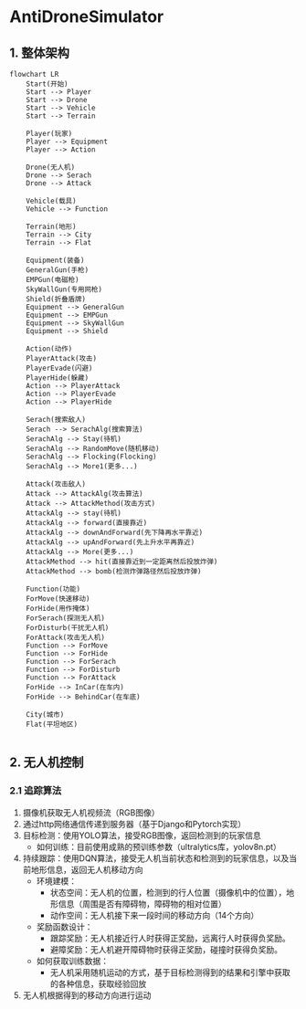 # AntiDroneSimulator

## 1. 整体架构

```mermaid
flowchart LR
	Start(开始)
	Start --> Player
	Start --> Drone
	Start --> Vehicle
	Start --> Terrain
	
	Player(玩家)
	Player --> Equipment
	Player --> Action
	
	Drone(无人机)
	Drone --> Serach
	Drone --> Attack
	
	Vehicle(载具)
	Vehicle --> Function

	Terrain(地形)
	Terrain --> City
	Terrain --> Flat

	Equipment(装备)
	GeneralGun(手枪)
	EMPGun(电磁枪)
	SkyWallGun(专用网枪)
	Shield(折叠盾牌)	
	Equipment --> GeneralGun
	Equipment --> EMPGun
	Equipment --> SkyWallGun
	Equipment --> Shield
	
	Action(动作)
	PlayerAttack(攻击)
	PlayerEvade(闪避)
	PlayerHide(躲藏)
	Action --> PlayerAttack
	Action --> PlayerEvade
	Action --> PlayerHide
	
	Serach(搜索敌人)
	Serach --> SerachAlg(搜索算法)
	SerachAlg --> Stay(待机)
	SerachAlg --> RandomMove(随机移动)
	SerachAlg --> Flocking(Flocking)
	SerachAlg --> More1(更多...)
	
	Attack(攻击敌人)
	Attack --> AttackAlg(攻击算法)
	Attack --> AttackMethod(攻击方式)
	AttackAlg --> stay(待机)
	AttackAlg --> forward(直接靠近)
	AttackAlg --> downAndForward(先下降再水平靠近)
	AttackAlg --> upAndForward(先上升水平再靠近)
	AttackAlg --> More(更多...)
	AttackMethod --> hit(直接靠近到一定距离然后投放炸弹)
	AttackMethod --> bomb(检测炸弹路径然后投放炸弹)
	
	Function(功能)
	ForMove(快速移动)
	ForHide(用作掩体)
	ForSerach(探测无人机)
	ForDisturb(干扰无人机)
	ForAttack(攻击无人机)
	Function --> ForMove
	Function --> ForHide
	Function --> ForSerach
	Function --> ForDisturb
	Function --> ForAttack
	ForHide --> InCar(在车内)
	ForHide --> BehindCar(在车底)
	
	City(城市)
	Flat(平坦地区)
		
```



## 2. 无人机控制

### 2.1 追踪算法

1. 摄像机获取无人机视频流（RGB图像）
2. 通过http网络通信传递到服务器（基于Django和Pytorch实现）
3. 目标检测：使用YOLO算法，接受RGB图像，返回检测到的玩家信息
   * 如何训练：目前使用成熟的预训练参数（ultralytics库，yolov8n.pt）
4. 持续跟踪：使用DQN算法，接受无人机当前状态和检测到的玩家信息，以及当前地形信息，返回无人机移动方向
   * 环境建模：
     * 状态空间：无人机的位置，检测到的行人位置（摄像机中的位置），地形信息（周围是否有障碍物，障碍物的相对位置）
     * 动作空间：无人机接下来一段时间的移动方向（14个方向）
   * 奖励函数设计：
     * 跟踪奖励：无人机接近行人时获得正奖励，远离行人时获得负奖励。
     * 避障奖励：无人机避开障碍物时获得正奖励，碰撞时获得负奖励。
   * 如何获取训练数据：
     * 无人机采用随机运动的方式，基于目标检测得到的结果和引擎中获取的各种信息，获取经验回放
5. 无人机根据得到的移动方向进行运动
